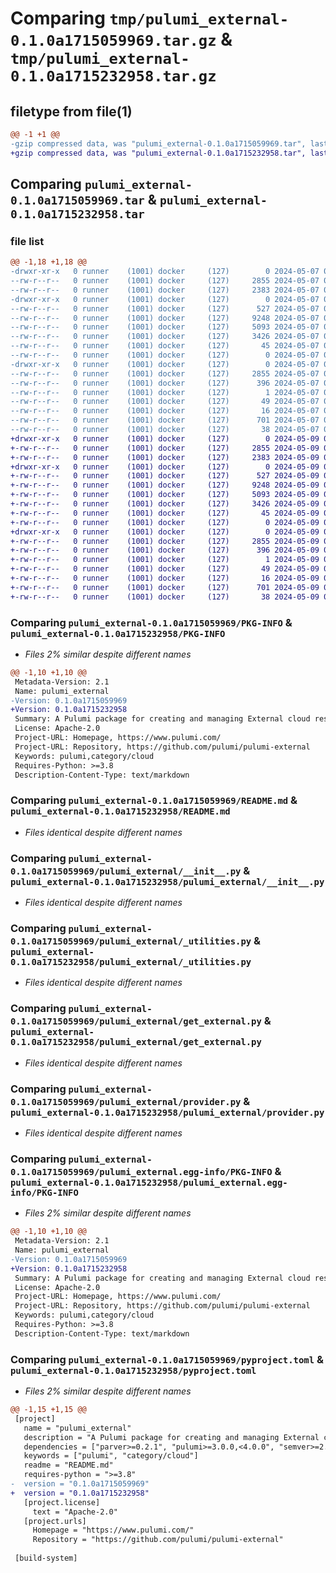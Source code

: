 # Comparing `tmp/pulumi_external-0.1.0a1715059969.tar.gz` & `tmp/pulumi_external-0.1.0a1715232958.tar.gz`

## filetype from file(1)

```diff
@@ -1 +1 @@
-gzip compressed data, was "pulumi_external-0.1.0a1715059969.tar", last modified: Tue May  7 05:36:31 2024, max compression
+gzip compressed data, was "pulumi_external-0.1.0a1715232958.tar", last modified: Thu May  9 05:42:47 2024, max compression
```

## Comparing `pulumi_external-0.1.0a1715059969.tar` & `pulumi_external-0.1.0a1715232958.tar`

### file list

```diff
@@ -1,18 +1,18 @@
-drwxr-xr-x   0 runner    (1001) docker     (127)        0 2024-05-07 05:36:31.051725 pulumi_external-0.1.0a1715059969/
--rw-r--r--   0 runner    (1001) docker     (127)     2855 2024-05-07 05:36:31.051725 pulumi_external-0.1.0a1715059969/PKG-INFO
--rw-r--r--   0 runner    (1001) docker     (127)     2383 2024-05-07 05:36:24.000000 pulumi_external-0.1.0a1715059969/README.md
-drwxr-xr-x   0 runner    (1001) docker     (127)        0 2024-05-07 05:36:31.051725 pulumi_external-0.1.0a1715059969/pulumi_external/
--rw-r--r--   0 runner    (1001) docker     (127)      527 2024-05-07 05:36:24.000000 pulumi_external-0.1.0a1715059969/pulumi_external/__init__.py
--rw-r--r--   0 runner    (1001) docker     (127)     9248 2024-05-07 05:36:24.000000 pulumi_external-0.1.0a1715059969/pulumi_external/_utilities.py
--rw-r--r--   0 runner    (1001) docker     (127)     5093 2024-05-07 05:36:24.000000 pulumi_external-0.1.0a1715059969/pulumi_external/get_external.py
--rw-r--r--   0 runner    (1001) docker     (127)     3426 2024-05-07 05:36:24.000000 pulumi_external-0.1.0a1715059969/pulumi_external/provider.py
--rw-r--r--   0 runner    (1001) docker     (127)       45 2024-05-07 05:36:24.000000 pulumi_external-0.1.0a1715059969/pulumi_external/pulumi-plugin.json
--rw-r--r--   0 runner    (1001) docker     (127)        0 2024-05-07 05:36:24.000000 pulumi_external-0.1.0a1715059969/pulumi_external/py.typed
-drwxr-xr-x   0 runner    (1001) docker     (127)        0 2024-05-07 05:36:31.051725 pulumi_external-0.1.0a1715059969/pulumi_external.egg-info/
--rw-r--r--   0 runner    (1001) docker     (127)     2855 2024-05-07 05:36:31.000000 pulumi_external-0.1.0a1715059969/pulumi_external.egg-info/PKG-INFO
--rw-r--r--   0 runner    (1001) docker     (127)      396 2024-05-07 05:36:31.000000 pulumi_external-0.1.0a1715059969/pulumi_external.egg-info/SOURCES.txt
--rw-r--r--   0 runner    (1001) docker     (127)        1 2024-05-07 05:36:31.000000 pulumi_external-0.1.0a1715059969/pulumi_external.egg-info/dependency_links.txt
--rw-r--r--   0 runner    (1001) docker     (127)       49 2024-05-07 05:36:31.000000 pulumi_external-0.1.0a1715059969/pulumi_external.egg-info/requires.txt
--rw-r--r--   0 runner    (1001) docker     (127)       16 2024-05-07 05:36:31.000000 pulumi_external-0.1.0a1715059969/pulumi_external.egg-info/top_level.txt
--rw-r--r--   0 runner    (1001) docker     (127)      701 2024-05-07 05:36:24.000000 pulumi_external-0.1.0a1715059969/pyproject.toml
--rw-r--r--   0 runner    (1001) docker     (127)       38 2024-05-07 05:36:31.051725 pulumi_external-0.1.0a1715059969/setup.cfg
+drwxr-xr-x   0 runner    (1001) docker     (127)        0 2024-05-09 05:42:47.178222 pulumi_external-0.1.0a1715232958/
+-rw-r--r--   0 runner    (1001) docker     (127)     2855 2024-05-09 05:42:47.178222 pulumi_external-0.1.0a1715232958/PKG-INFO
+-rw-r--r--   0 runner    (1001) docker     (127)     2383 2024-05-09 05:42:40.000000 pulumi_external-0.1.0a1715232958/README.md
+drwxr-xr-x   0 runner    (1001) docker     (127)        0 2024-05-09 05:42:47.174222 pulumi_external-0.1.0a1715232958/pulumi_external/
+-rw-r--r--   0 runner    (1001) docker     (127)      527 2024-05-09 05:42:40.000000 pulumi_external-0.1.0a1715232958/pulumi_external/__init__.py
+-rw-r--r--   0 runner    (1001) docker     (127)     9248 2024-05-09 05:42:40.000000 pulumi_external-0.1.0a1715232958/pulumi_external/_utilities.py
+-rw-r--r--   0 runner    (1001) docker     (127)     5093 2024-05-09 05:42:40.000000 pulumi_external-0.1.0a1715232958/pulumi_external/get_external.py
+-rw-r--r--   0 runner    (1001) docker     (127)     3426 2024-05-09 05:42:40.000000 pulumi_external-0.1.0a1715232958/pulumi_external/provider.py
+-rw-r--r--   0 runner    (1001) docker     (127)       45 2024-05-09 05:42:40.000000 pulumi_external-0.1.0a1715232958/pulumi_external/pulumi-plugin.json
+-rw-r--r--   0 runner    (1001) docker     (127)        0 2024-05-09 05:42:40.000000 pulumi_external-0.1.0a1715232958/pulumi_external/py.typed
+drwxr-xr-x   0 runner    (1001) docker     (127)        0 2024-05-09 05:42:47.178222 pulumi_external-0.1.0a1715232958/pulumi_external.egg-info/
+-rw-r--r--   0 runner    (1001) docker     (127)     2855 2024-05-09 05:42:47.000000 pulumi_external-0.1.0a1715232958/pulumi_external.egg-info/PKG-INFO
+-rw-r--r--   0 runner    (1001) docker     (127)      396 2024-05-09 05:42:47.000000 pulumi_external-0.1.0a1715232958/pulumi_external.egg-info/SOURCES.txt
+-rw-r--r--   0 runner    (1001) docker     (127)        1 2024-05-09 05:42:47.000000 pulumi_external-0.1.0a1715232958/pulumi_external.egg-info/dependency_links.txt
+-rw-r--r--   0 runner    (1001) docker     (127)       49 2024-05-09 05:42:47.000000 pulumi_external-0.1.0a1715232958/pulumi_external.egg-info/requires.txt
+-rw-r--r--   0 runner    (1001) docker     (127)       16 2024-05-09 05:42:47.000000 pulumi_external-0.1.0a1715232958/pulumi_external.egg-info/top_level.txt
+-rw-r--r--   0 runner    (1001) docker     (127)      701 2024-05-09 05:42:40.000000 pulumi_external-0.1.0a1715232958/pyproject.toml
+-rw-r--r--   0 runner    (1001) docker     (127)       38 2024-05-09 05:42:47.178222 pulumi_external-0.1.0a1715232958/setup.cfg
```

### Comparing `pulumi_external-0.1.0a1715059969/PKG-INFO` & `pulumi_external-0.1.0a1715232958/PKG-INFO`

 * *Files 2% similar despite different names*

```diff
@@ -1,10 +1,10 @@
 Metadata-Version: 2.1
 Name: pulumi_external
-Version: 0.1.0a1715059969
+Version: 0.1.0a1715232958
 Summary: A Pulumi package for creating and managing External cloud resources.
 License: Apache-2.0
 Project-URL: Homepage, https://www.pulumi.com/
 Project-URL: Repository, https://github.com/pulumi/pulumi-external
 Keywords: pulumi,category/cloud
 Requires-Python: >=3.8
 Description-Content-Type: text/markdown
```

### Comparing `pulumi_external-0.1.0a1715059969/README.md` & `pulumi_external-0.1.0a1715232958/README.md`

 * *Files identical despite different names*

### Comparing `pulumi_external-0.1.0a1715059969/pulumi_external/__init__.py` & `pulumi_external-0.1.0a1715232958/pulumi_external/__init__.py`

 * *Files identical despite different names*

### Comparing `pulumi_external-0.1.0a1715059969/pulumi_external/_utilities.py` & `pulumi_external-0.1.0a1715232958/pulumi_external/_utilities.py`

 * *Files identical despite different names*

### Comparing `pulumi_external-0.1.0a1715059969/pulumi_external/get_external.py` & `pulumi_external-0.1.0a1715232958/pulumi_external/get_external.py`

 * *Files identical despite different names*

### Comparing `pulumi_external-0.1.0a1715059969/pulumi_external/provider.py` & `pulumi_external-0.1.0a1715232958/pulumi_external/provider.py`

 * *Files identical despite different names*

### Comparing `pulumi_external-0.1.0a1715059969/pulumi_external.egg-info/PKG-INFO` & `pulumi_external-0.1.0a1715232958/pulumi_external.egg-info/PKG-INFO`

 * *Files 2% similar despite different names*

```diff
@@ -1,10 +1,10 @@
 Metadata-Version: 2.1
 Name: pulumi_external
-Version: 0.1.0a1715059969
+Version: 0.1.0a1715232958
 Summary: A Pulumi package for creating and managing External cloud resources.
 License: Apache-2.0
 Project-URL: Homepage, https://www.pulumi.com/
 Project-URL: Repository, https://github.com/pulumi/pulumi-external
 Keywords: pulumi,category/cloud
 Requires-Python: >=3.8
 Description-Content-Type: text/markdown
```

### Comparing `pulumi_external-0.1.0a1715059969/pyproject.toml` & `pulumi_external-0.1.0a1715232958/pyproject.toml`

 * *Files 2% similar despite different names*

```diff
@@ -1,15 +1,15 @@
 [project]
   name = "pulumi_external"
   description = "A Pulumi package for creating and managing External cloud resources."
   dependencies = ["parver>=0.2.1", "pulumi>=3.0.0,<4.0.0", "semver>=2.8.1"]
   keywords = ["pulumi", "category/cloud"]
   readme = "README.md"
   requires-python = ">=3.8"
-  version = "0.1.0a1715059969"
+  version = "0.1.0a1715232958"
   [project.license]
     text = "Apache-2.0"
   [project.urls]
     Homepage = "https://www.pulumi.com/"
     Repository = "https://github.com/pulumi/pulumi-external"
 
 [build-system]
```

